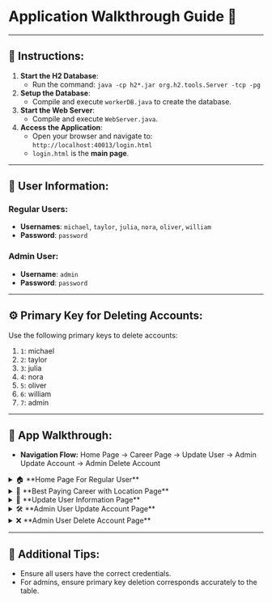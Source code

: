 # Application Walkthrough Guide 📖

---

## 📂 **Instructions:**
1. **Start the H2 Database**:
   - Run the command: `java -cp h2*.jar org.h2.tools.Server -tcp -pg`
2. **Setup the Database**:
   - Compile and execute `workerDB.java` to create the database.
3. **Start the Web Server**:
   - Compile and execute `WebServer.java`.
4. **Access the Application**:
   - Open your browser and navigate to: `http://localhost:40013/login.html`
   - `login.html` is the **main page**.

---

## 🔑 **User Information:**
### Regular Users:
- **Usernames**: `michael`, `taylor`, `julia`, `nora`, `oliver`, `william`
- **Password**: `password`

### Admin User:
- **Username**: `admin`
- **Password**: `password`

---

## ⚙️ **Primary Key for Deleting Accounts:**
Use the following primary keys to delete accounts:
1. `1`: michael  
2. `2`: taylor  
3. `3`: julia  
4. `4`: nora  
5. `5`: oliver  
6. `6`: william  
7. `7`: admin  

---

## 🌟 **App Walkthrough:**
- **Navigation Flow:** Home Page → Career Page → Update User → Admin Update Account → Admin Delete Account

<details>
<summary>🏠 **Home Page For Regular User**</summary>

![homePage](https://github.com/user-attachments/assets/0d473f4d-d2c3-46ff-a88e-450b123827e4)

</details>

<details>
<summary>💼 **Best Paying Career with Location Page**</summary>

![page](https://github.com/user-attachments/assets/7c591ff4-2760-45a5-ad67-c09b2f32318e)

</details>

<details>
<summary>🔄 **Update User Information Page**</summary>

![part1](https://github.com/user-attachments/assets/0ac78a36-a5c5-46c6-94c0-9a0f422953c0)

</details>

<details>
<summary>🛠️ **Admin User Update Account Page**</summary>

![update](https://github.com/user-attachments/assets/ee93a10a-0cd8-497e-9e5c-75a60960688d)

</details>

<details>
<summary>❌ **Admin User Delete Account Page**</summary>

![delete](https://github.com/user-attachments/assets/ca6fc766-de97-4734-a83d-11c7890f1678)

</details>

---

## 📝 **Additional Tips:**
- Ensure all users have the correct credentials.
- For admins, ensure primary key deletion corresponds accurately to the table.
